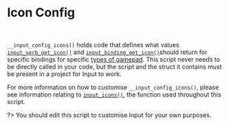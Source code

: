 # Icon Config

&nbsp;

`__input_config_icons()` holds code that defines what values [`input_verb_get_icon()`](Functions-(Verbs)?id=input_verb_get_iconverb-playerindex-alternate-profilename) and [`input_binding_get_icon()`](Functions-(Binding-Access)?id=input_binding_get_iconbinding-playerindex)should return for specific bindings for specific [types of gamepad](Functions-(Players)?id=input_player_get_gamepad_typeplayerindex-binding). This script never needs to be directly called in your code, but the script and the struct it contains must be present in a project for Input to work.

For more information on how to customise `__input_config_icons()`, please see information relating to [`input_icons()`](Functions-(Other)?id=input_iconscategoryname), the function used throughout this script.

?> You should edit this script to customise Input for your own purposes.